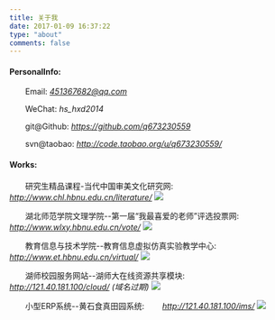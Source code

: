 ```yaml
---
title: 关于我
date: 2017-01-09 16:37:22
type: "about"
comments: false
---
```

#### PersonalInfo:
&emsp;&emsp;Email: *451367682@qq.com*

&emsp;&emsp;WeChat: *hs_hxd2014*

&emsp;&emsp;git@Github: *https://github.com/q673230559*

&emsp;&emsp;svn@taobao: *http://code.taobao.org/u/q673230559/*

#### Works:
&emsp;&emsp;研究生精品课程-当代中国审美文化研究网:
&emsp;&emsp;*http://www.chl.hbnu.edu.cn/literature/*
![](/pic/literature.png)

&emsp;&emsp;湖北师范学院文理学院--第一届“我最喜爱的老师”评选投票网:
&emsp;&emsp;*http://www.wlxy.hbnu.edu.cn/vote/*
![](/pic/vote.png)

&emsp;&emsp;教育信息与技术学院--教育信息虚拟仿真实验教学中心:
&emsp;&emsp;*http://www.et.hbnu.edu.cn/virtual/*
![](/pic/virtual.png)

&emsp;&emsp;湖师校园服务网站--湖师大在线资源共享模块:
&emsp;&emsp;*http://121.40.181.100/cloud/* *(域名过期)*
![](/pic/cloud.png)

&emsp;&emsp;小型ERP系统--黄石食真田园系统:
&emsp;&emsp;*http://121.40.181.100/ims/*
![](/pic/ims.png)



